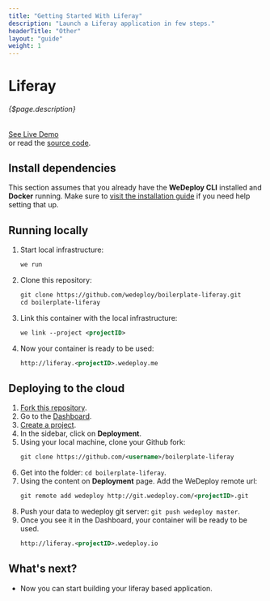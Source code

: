 ```yaml
---
title: "Getting Started With Liferay"
description: "Launch a Liferay application in few steps."
headerTitle: "Other"
layout: "guide"
weight: 1
---
```


# Liferay

###### {$page.description}

<div class="guide-btn-cta">
	<a class="btn btn-accent btn-sm" href="http://boilerplate-liferay.wedeploy.io" target="_blank">
		<span class="icon-16-external"></span>See Live Demo
	</a>
</div>

<div class="guide-aux-cta">
	or read the <a href="https://github.com/wedeploy/boilerplate-liferay/" target="_blank">source code</a>.
</div>

<article id="1">

## Install dependencies

This section assumes that you already have the **WeDeploy CLI** installed and **Docker** running. Make sure to [visit the installation guide](/docs/intro/using-the-command-line.html) if you need help setting that up.

</article>

<article id="2">

## Running locally

<ol>

<li>Start local infrastructure:</li>

```xml
we run
```

<li>Clone this repository:</li>

```xml
git clone https://github.com/wedeploy/boilerplate-liferay.git
cd boilerplate-liferay
```

<li>Link this container with the local infrastructure:</li>

```xml
we link --project <projectID>
```

<li>Now your container is ready to be used:</li>

```xml
http://liferay.<projectID>.wedeploy.me
```
</ol>

</article>

<article id="3">

## Deploying to the cloud

<ol>

<li><a href="https://github.com/wedeploy/boilerplate-liferay/fork">Fork this repository</a>.</li>

<li>Go to the <a href="http://dashboard.wedeploy.com">Dashboard</a>.</li>

<li><a href="http://dashboard.wedeploy.com/projects/create">Create a project</a>.</li>

<li>In the sidebar, click on <strong>Deployment</strong>.</li>

<li>Using your local machine, clone your Github fork:</li>

```xml
git clone https://github.com/<username>/boilerplate-liferay
```

<li>Get into the folder: <code>cd boilerplate-liferay</code>.</li>

<li>Using the content on <strong>Deployment</strong> page. Add the WeDeploy remote url:</li>

```xml
git remote add wedeploy http://git.wedeploy.com/<projectID>.git
```

<li>Push your data to wedeploy git server: <code>git push wedeploy master</code>.</li>

<li>Once you see it in the Dashboard, your container will be ready to be used.</li>

```xml
http://liferay.<projectID>.wedeploy.io
```

</ol>

</article>

## What's next?

* Now you can start building your liferay based application.
